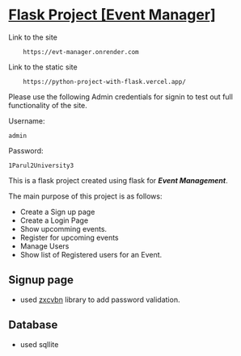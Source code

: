 # [Flask Project [Event Manager]](https://evt-manager.onrender.com)

Link to the site

```
    https://evt-manager.onrender.com
```

Link to the static site

```
    https://python-project-with-flask.vercel.app/
```
Please use the following Admin credentials for signin to test out full functionality of the site.

Username: 
```
admin
```
Password:
```
1Parul2University3
```


This is a flask project created using flask for _**Event Management**_.

The main purpose of this project is as follows:

- Create a Sign up page
- Create a Login Page
- Show upcomming events.
- Register for upcoming events
- Manage Users
- Show list of Registered users for an Event.

## Signup page

- used [zxcvbn](https://github.com/dwolfhub/zxcvbn-python) library to add password validation.

## Database

- used sqllite
